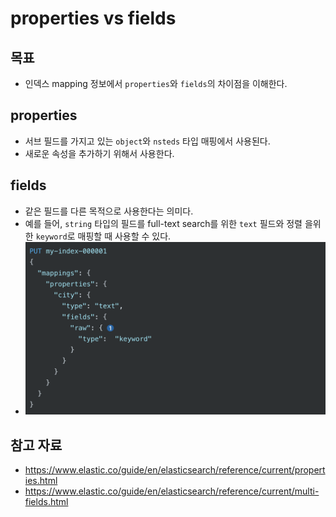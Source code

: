 # properties vs fields

## 목표

- 인덱스 mapping 정보에서 `properties`와 `fields`의 차이점을 이해한다.

## properties

- 서브 필드를 가지고 있는 `object`와 `nsteds` 타입 매핑에서 사용된다.
- 새로운 속성을 추가하기 위해서 사용한다.

## fields

- 같은 필드를 다른 목적으로 사용한다는 의미다.
- 예를 들어, `string` 타입의 필드를 full-text search를 위한 `text` 필드와 정렬 을위한 `keyword`로 매핑할 때 사용할 수 있다.
- ![](assets/Pasted%20image%2020231102193350.png)

## 참고 자료

- https://www.elastic.co/guide/en/elasticsearch/reference/current/properties.html
- https://www.elastic.co/guide/en/elasticsearch/reference/current/multi-fields.html
